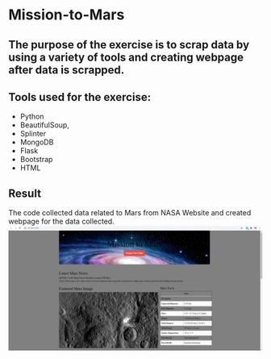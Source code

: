 # Mission-to-Mars

## The purpose of the exercise is to scrap data by using a variety of tools and creating webpage after data is scrapped.

## Tools used for the exercise:

* Python
* BeautifulSoup,
* Splinter
* MongoDB
* Flask
* Bootstrap
* HTML

## Result

The code collected data related to Mars from NASA Website and created webpage for the data collected.
![Misson to Mars](https://github.com/emmagao1/Mission-to-Mars/blob/main/Misson-to%20Mars.png)
